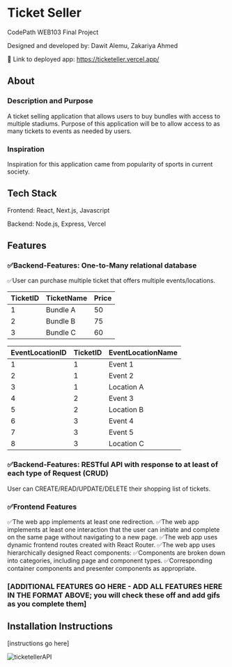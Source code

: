 # Ticket Seller

CodePath WEB103 Final Project

Designed and developed by: Dawit Alemu, Zakariya Ahmed

🔗 Link to deployed app: https://ticketeller.vercel.app/

## About

### Description and Purpose

A ticket selling application that allows users to buy bundles with access to multiple stadiums. Purpose of this application will be to allow access to as many tickets to events as needed by users.

### Inspiration

Inspiration for this application came from popularity of sports in current society.

## Tech Stack

Frontend: React, Next.js, Javascript

Backend: Node.js, Express, Vercel

## Features

### ✅Backend-Features: One-to-Many relational database

✅User can purchase multiple ticket that offers multiple events/locations.

| TicketID | TicketName   | Price |
|---------|--------------|-------|
| 1       | Bundle A     | 50    |
| 2       | Bundle B     | 75    |
| 3       | Bundle C     | 60    |

| EventLocationID | TicketID | EventLocationName    |
|-----------------|----------|----------------------|
| 1               | 1        | Event 1              |
| 2               | 1        | Event 2              |
| 3               | 1        | Location A           |
| 4               | 2        | Event 3              |
| 5               | 2        | Location B           |
| 6               | 3        | Event 4              |
| 7               | 3        | Event 5              |
| 8               | 3        | Location C           |


### ✅Backend-Features: RESTful API with response to at least of each type of Request (CRUD)

User can CREATE/READ/UPDATE/DELETE their shopping list of tickets.


### ✅Frontend Features
✅The web app implements at least one redirection.
✅The web app implements at least one interaction that the user can initiate and complete on the same page without navigating to a new page.
✅The web app uses dynamic frontend routes created with React Router.
✅The web app uses hierarchically designed React components:
✅Components are broken down into categories, including page and component types.
✅Corresponding container components and presenter components as appropriate.


### [ADDITIONAL FEATURES GO HERE - ADD ALL FEATURES HERE IN THE FORMAT ABOVE; you will check these off and add gifs as you complete them]

## Installation Instructions


[instructions go here]

![ticketellerAPI](https://github.com/group48WEB103/ticketeller/assets/78823493/3b1093ac-7c73-42ca-a081-108b462aa847)